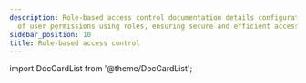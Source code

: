 ```yaml
---
description: Role-based access control documentation details configuration and management
  of user permissions using roles, ensuring secure and efficient access management.
sidebar_position: 10
title: Role-based access control
---
```

import DocCardList from '@theme/DocCardList';

<DocCardList />
